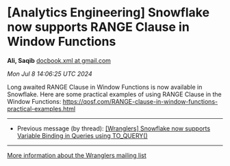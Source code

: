 


[Analytics Engineering] Snowflake now supports RANGE Clause in Window Functions
===============================================================================


**Ali, Saqib**
[docbook.xml at gmail.com](mailto:wranglers%40analyticsengineering.net?Subject=Re%3A%20%5BWranglers%5D%20Snowflake%20now%20supports%20RANGE%20Clause%20in%20Window%20Functions&In-Reply-To=%3CCABDm0O9U-ddGwsCdWj95QfR3BPWTunF5cd3nAOuMfOYJgHU57g%40mail.gmail.com%3E "[Wranglers] Snowflake now supports RANGE Clause in Window Functions")   

*Mon Jul 8 14:06:25 UTC 2024*  

Long awaited RANGE Clause in Window Functions is now available in
Snowflake. Here are some practical examples of using RANGE Clause in the
Window Functions:
<https://qosf.com/RANGE-clause-in-window-functions-practical-examples.html>
  
  




---


* Previous message (by thread): [[Wranglers] Snowflake now supports Variable Binding in Queries using TO\_QUERY()](000084.html)




---


[More information about the Wranglers
mailing list](https://analyticsengineering.net/mailman/listinfo/wranglers)  




